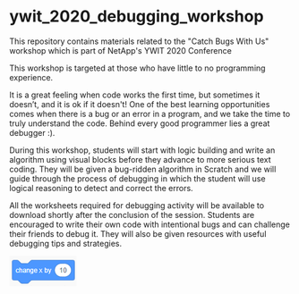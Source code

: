 # ywit_2020_debugging_workshop
This repository contains materials related to the "Catch Bugs With Us" workshop which is part of NetApp's YWIT 2020 Conference

This workshop is targeted at those who have little to no programming experience.

It is a great feeling when code works the first time, but sometimes it doesn’t, and it is ok if it doesn't! One of the best learning opportunities comes when there is a bug or an error in a program, and we take the time to truly understand the code. Behind every good programmer lies a great debugger :).

During this workshop, students will start with logic building and write an algorithm using visual blocks before they advance to more serious text coding. They will be given a bug-ridden algorithm in Scratch and we will guide through the process of debugging in which the student will use logical reasoning to detect and correct the errors.

All the worksheets required for debugging activity will be available to download shortly after the conclusion of the session. Students are encouraged to write their own code with intentional bugs and can challenge their friends to debug it. They will also be given resources with useful debugging tips and strategies.

 ![alt tag](https://github.com/divyapola9/ywit_2020_debugging_workshop/blob/main/Images/Picture1.png) 
